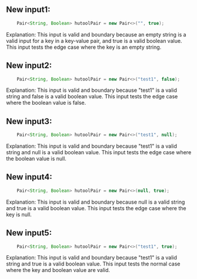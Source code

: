 ## New input1:
```java
    Pair<String, Boolean> hutoolPair = new Pair<>("", true);
```
Explanation: This input is valid and boundary because an empty string is a valid input for a key in a key-value pair, and true is a valid boolean value. This input tests the edge case where the key is an empty string.

## New input2:
```java
    Pair<String, Boolean> hutoolPair = new Pair<>("test1", false);
```
Explanation: This input is valid and boundary because "test1" is a valid string and false is a valid boolean value. This input tests the edge case where the boolean value is false.

## New input3:
```java
    Pair<String, Boolean> hutoolPair = new Pair<>("test1", null);
```
Explanation: This input is valid and boundary because "test1" is a valid string and null is a valid boolean value. This input tests the edge case where the boolean value is null.

## New input4:
```java
    Pair<String, Boolean> hutoolPair = new Pair<>(null, true);
```
Explanation: This input is valid and boundary because null is a valid string and true is a valid boolean value. This input tests the edge case where the key is null.

## New input5:
```java
    Pair<String, Boolean> hutoolPair = new Pair<>("test1", true);
```
Explanation: This input is valid and boundary because "test1" is a valid string and true is a valid boolean value. This input tests the normal case where the key and boolean value are valid.
